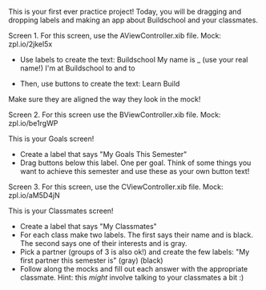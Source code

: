 This is your first ever practice project! Today, you will be dragging and dropping labels and making an app about Buildschool and your classmates.

Screen 1. For this screen, use the AViewController.xib file.
Mock: zpl.io/2jkel5x

- Use labels to create the text:
Buildschool
My name is _ (use your real name!)
I'm at Buildschool to
and to

- Then, use buttons to create the text:
Learn
Build

Make sure they are aligned the way they look in the mock!


Screen 2. For this screen use the BViewController.xib file.
Mock: zpl.io/be1rgWP

This is your Goals screen!
- Create a label that says "My Goals This Semester"
- Drag buttons below this label. One per goal. Think of some things you want to achieve this semester and use these as your own button text!


Screen 3. For this screen, use the CViewController.xib file.
Mock: zpl.io/aM5D4jN

This is your Classmates screen!
- Create a label that says "My Classmates"
- For each class make two labels. 
  The first says their name and is black.
  The second says one of their interests and is gray.
- Pick a partner (groups of 3 is also ok!) and create the few labels:
  "My first partner this semester is" (gray)
  <name of your partner> (black)
- Follow along the mocks and fill out each answer with the appropriate classmate.
  Hint: this *might* involve talking to your classmates a bit :)

